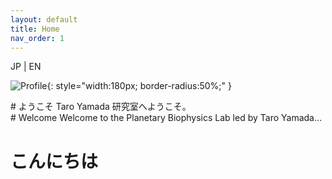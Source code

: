 ```yaml
---
layout: default
title: Home
nav_order: 1
---
```

<div class="lang-switcher">
  <span class="lang-btn" data-lang="jp">JP</span> |
  <span class="lang-btn" data-lang="en">EN</span>
</div>

![Profile](図1.png){: style="width:180px; border-radius:50%;" }

<div class="lang-jp">
# ようこそ
Taro Yamada 研究室へようこそ。
</div>

<div class="lang-en">
# Welcome
Welcome to the Planetary Biophysics Lab led by Taro Yamada…
</div>


# こんにちは
